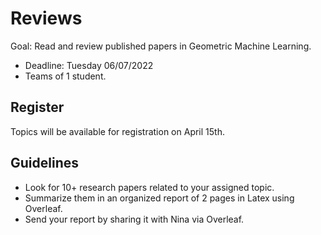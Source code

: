 # Reviews

Goal: Read and review published papers in Geometric Machine Learning.

- Deadline: Tuesday 06/07/2022
- Teams of 1 student.

## Register

Topics will be available for registration on April 15th.

## Guidelines

- Look for 10+ research papers related to your assigned topic.
- Summarize them in an organized report of 2 pages in Latex using Overleaf.
- Send your report by sharing it with Nina via Overleaf.
